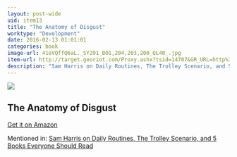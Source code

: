 ```yaml
---
layout: post-wide
uid: item13
title: "The Anatomy of Disgust"
worktype: "Development"
date: 2016-02-13 01:01:01
categories: book
image-url: 41eVQffQ6aL._SY291_BO1,204,203,200_QL40_.jpg
item-url: http://target.georiot.com/Proxy.ashx?tsid=14707&GR_URL=http%3A%2F%2Fwww.amazon.com%2FAnatomy-Disgust-William-Ian-Miller%2Fdp%2F0674031555%2F
description: "Sam Harris on Daily Routines, The Trolley Scenario, and 5 Books Everyone Should Read"
---
```

<a href="http://target.georiot.com/Proxy.ashx?tsid=14707&GR_URL=http%3A%2F%2Fwww.amazon.com%2FAnatomy-Disgust-William-Ian-Miller%2Fdp%2F0674031555%2F" target="blank"><img src="../../../../img/thumbs/41eVQffQ6aL._SY291_BO1,204,203,200_QL40_.jpg" class="prod-img"></a>
<h2>The Anatomy of Disgust</h2>
<p><a href="http://target.georiot.com/Proxy.ashx?tsid=14707&GR_URL=http%3A%2F%2Fwww.amazon.com%2FAnatomy-Disgust-William-Ian-Miller%2Fdp%2F0674031555%2F" target="blank">Get it on Amazon</a><p>
<p>Mentioned in: <a href="http://fourhourworkweek.com/2015/07/08/sam-harris-on-daily-routines-the-trolley-scenario-and-5-books-everyone-should-read/" target="blank">Sam Harris on Daily Routines, The Trolley Scenario, and 5 Books Everyone Should Read</a></p>
